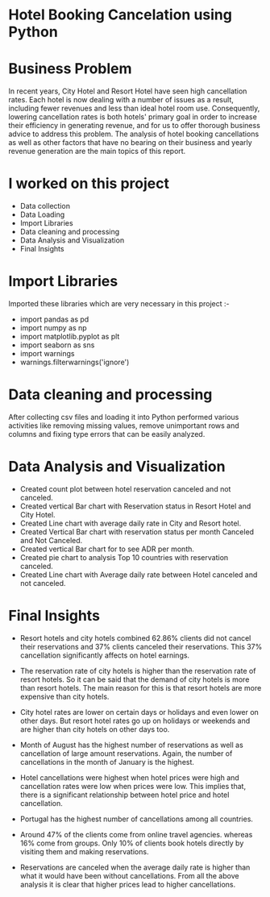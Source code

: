 # Hotel Booking Cancelation using Python

# Business Problem 
In recent years, City Hotel and Resort Hotel have seen high 
cancellation rates. Each hotel is now dealing with a number of issues 
as a result, including fewer revenues and less than ideal hotel room 
use. Consequently, lowering cancellation rates is both hotels' 
primary goal in order to increase their efficiency in generating 
revenue, and for us to offer thorough business advice to address this 
problem. The analysis of hotel booking cancellations as well as other 
factors that have no bearing on their business and yearly revenue 
generation are the main topics of this report.

# I worked on this project 
* Data collection
* Data Loading
* Import Libraries
* Data cleaning and processing
* Data Analysis and Visualization 
* Final Insights

# Import Libraries 
Imported these libraries which are very necessary in this project :-   
* import pandas as pd 
* import numpy as np 
* import matplotlib.pyplot as plt 
* import seaborn as sns
* import warnings
* warnings.filterwarnings('ignore')

# Data cleaning and processing 
After collecting csv files and loading it into Python performed various activities like removing missing values, remove unimportant rows and columns and fixing type errors that can be easily analyzed.

# Data Analysis and Visualization 
* Created count plot between hotel reservation canceled and not canceled. 
* Created vertical Bar chart with Reservation status in Resort Hotel and City Hotel.
* Created Line chart with average daily rate in City and Resort hotel. 
* Created Vertical Bar chart with reservation status per month Canceled and Not Canceled. 
* Created vertical Bar chart for to see ADR per month. 
* Created pie chart to analysis Top 10 countries with reservation canceled. 
* Created Line chart with Average daily rate between Hotel canceled and not canceled.  

# Final Insights 

* Resort hotels and city hotels combined 62.86% clients did not cancel their reservations and 37% clients canceled their reservations. This 37% cancellation significantly affects on hotel earnings. 

* The reservation rate of city hotels is higher than the reservation rate of resort hotels. So it can be said that the demand of city hotels is more than resort hotels. The main reason for this is that resort hotels are more expensive than city hotels.

* City hotel rates are lower on certain days or holidays and even lower on other days. But resort hotel rates go up on holidays or weekends and are higher than city hotels on other days too. 


* Month of August has the highest number of reservations as well as cancellation of large amount reservations. Again, the number of cancellations in the month of January is the highest.

* Hotel cancellations were highest when hotel prices were high and cancellation rates were low when prices were low. This implies that, there is a significant relationship between hotel price and hotel cancellation.

* Portugal has the highest number of cancellations among all countries. 

* Around 47% of the clients come from online travel agencies. whereas 16% come from groups. Only 10% of clients book hotels directly by visiting them and making  reservations.

* Reservations are canceled when the average daily rate is higher than what it would have been without cancellations. From all the above analysis it is clear that higher prices lead to higher cancellations.

 
        
